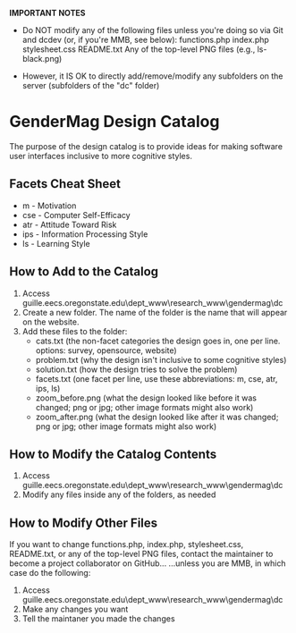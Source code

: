 **IMPORTANT NOTES**

* Do NOT modify any of the following files unless you're doing so via Git and dcdev (or, if you're MMB, see below):
functions.php
index.php
stylesheet.css
README.txt
Any of the top-level PNG files (e.g., ls-black.png)

* However, it IS OK to directly add/remove/modify any subfolders on the server (subfolders of the "dc" folder)

# GenderMag Design Catalog

The purpose of the design catalog is to provide ideas for making software user interfaces inclusive to more cognitive styles.

## Facets Cheat Sheet
* m - Motivation
* cse - Computer Self-Efficacy
* atr - Attitude Toward Risk 
* ips - Information Processing Style
* ls - Learning Style

## How to Add to the Catalog
1. Access guille.eecs.oregonstate.edu\dept_www\research_www\gendermag\dc
2. Create a new folder. The name of the folder is the name that will appear on the website.
3. Add these files to the folder:
	- cats.txt (the non-facet categories the design goes in, one per line. options: survey, opensource, website)
	- problem.txt (why the design isn't inclusive to some cognitive styles)
	- solution.txt (how the design tries to solve the problem)
	- facets.txt (one facet per line, use these abbreviations: m, cse, atr, ips, ls)
	- zoom_before.png (what the design looked like before it was changed; png or jpg; other image formats might also work)
	- zoom_after.png (what the design looked like after it was changed; png or jpg; other image formats might also work)

## How to Modify the Catalog Contents
1. Access guille.eecs.oregonstate.edu\dept_www\research_www\gendermag\dc
2. Modify any files inside any of the folders, as needed

## How to Modify Other Files
If you want to change functions.php, index.php, stylesheet.css, README.txt, or any of the top-level PNG files, contact the maintainer to become a project collaborator on GitHub...
...unless you are MMB, in which case do the following:
1. Access guille.eecs.oregonstate.edu\dept_www\research_www\gendermag\dc
2. Make any changes you want
3. Tell the maintaner you made the changes
